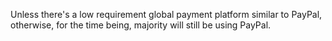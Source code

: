 Unless there's a low requirement global payment platform similar
to PayPal, otherwise, for the time being, majority will still
be using PayPal.

